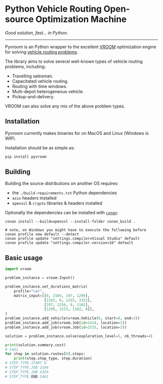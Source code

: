 # Python Vehicle Routing Open-source Optimization Machine

_Good solution, fast... in Python._

---

Pyvroom is an Python wrapper to the excellent [VROOM](https://github.com/VROOM-Project/vroom) optimization engine for solving
[vehicle routing problems](https://en.wikipedia.org/wiki/Vehicle_routing_problem).

The library aims to solve several well-known types of vehicle routing problems, including:

- Travelling salesman.
- Capacitated vehicle routing.
- Routing with time windows.
- Multi-depot heterogeneous vehicle.
- Pickup-and-delivery.

VROOM can also solve any mix of the above problem types.

## Installation

Pyvroom currently makes binaries for on MacOS and Linux (Windows is WIP).

Installation should be as simple as:

```bash
pip install pyvroom
```

## Building

Building the source distributions on another OS requires:
- the `./build-requirements.txt` Python dependencies
- `asio` headers installed
- `openssl` & `crypto` libraries & headers installed

Optionally the dependencies can be installed with [`conan`](https://github.com/conan-io/conan):
```shell script
conan install --build=openssl --install-folder conan_build .

# note, on Windows you might have to execute the following before
conan profile new default --detect
conan profile update "settings.compiler=Visual Studio" default
conan profile update "settings.compiler.version=16" default
```
## Basic usage

```python
import vroom

problem_instance = vroom.Input()

problem_instance.set_durations_matrix(
    profile="car",
    matrix_input=[[0, 2104, 197, 1299],
                  [2103, 0, 2255, 3152],
                  [197, 2256, 0, 1102],
                  [1299, 3153, 1102, 0]],
)
problem_instance.add_vehicle(vroom.Vehicle(0, start=0, end=3))
problem_instance.add_job(vroom.Job(id=1414, location=1))
problem_instance.add_job(vroom.Job(id=1515, location=2))

solution = problem_instance.solve(exploration_level=5, nb_threads=4)

print(solution.summary.cost)
# 5461
for step in solution.routes[0].steps:
    print(step.step_type, step.duration)
# STEP_TYPE.START 0
# STEP_TYPE.JOB 2104
# STEP_TYPE.JOB 4359
# STEP_TYPE.END 5461
```

